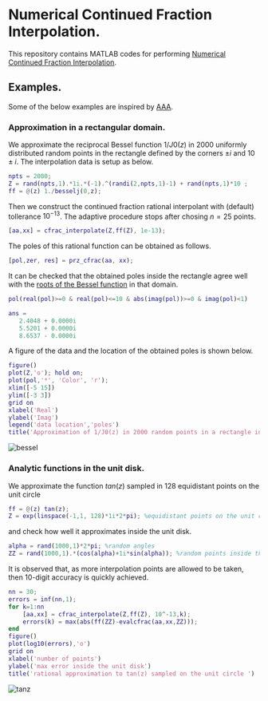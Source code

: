# Numerical Continued Fraction Interpolation.

This repository contains MATLAB codes for performing [Numerical Continued Fraction Interpolation](https://doi.org/10.48550/arXiv.2109.10529).

## Examples.
Some of the below examples are inspired by [AAA](https://doi.org/10.1137/16M1106122).

### Approximation in a rectangular domain.
We approximate the reciprocal Bessel function $1/J0(z)$ in $2000$ uniformly distributed random points in the rectangle defined by the corners $±i$ and $10±i$.
 The interpolation data is setup as below. 
```matlab
npts = 2000;
Z = rand(npts,1).*1i.*(-1).^(randi(2,npts,1)-1) + rand(npts,1)*10 ;
ff = @(z) 1./besselj(0,z);
```
Then we construct the continued fraction rational interpolant with (default) tollerance $10^{-13}$. The adaptive procedure stops after chosing $n=25$ points.

```matlab
[aa,xx] = cfrac_interpolate(Z,ff(Z), 1e-13);
```
The poles of this rational function can be obtained as follows.
```matlab
[pol,zer, res] = prz_cfrac(aa, xx);
```
It can be checked that the obtained poles inside the rectangle agree well with the [roots of the Bessel function](https://mathworld.wolfram.com/BesselFunctionZeros.html) in that domain.
```matlab
pol(real(pol)>=0 & real(pol)<=10 & abs(imag(pol))>=0 & imag(pol)<1)
```
```matlab
ans =
   2.4048 + 0.0000i
   5.5201 + 0.0000i
   8.6537 - 0.0000i
```
A figure of the data and the location of the obtained poles is shown below.
```matlab
figure()
plot(Z,'o'); hold on;
plot(pol,'*', 'Color', 'r');
xlim([-5 15])
ylim([-3 3])
grid on
xlabel('Real')
ylabel('Imag')
legend('data location','poles')
title('Approximation of 1/J0(z) in 2000 random points in a rectangle in the complex plane')
```
![bessel](https://github.com/oscelis/numerical_continued_fraction_interpolation/assets/7952417/d0cc58af-923e-49e6-b8cf-e664cb64effb)

### Analytic functions in the unit disk.
We approximate the function $tan(z)$ sampled in 128 equidistant points on the unit circle 
```matlab
ff = @(z) tan(z);
Z = exp(linspace(-1,1, 128)*1i*2*pi); %equidistant points on the unit circle
```
and check how well it approximates inside the unit disk.
```matlab
alpha = rand(1000,1)*2*pi; %random angles
ZZ = rand(1000,1).*(cos(alpha)+1i*sin(alpha)); %random points inside the unit disk
```
It is observed that, as more interpolation points are allowed to be taken, then 10-digit accuracy is quickly achieved.  
```matlab
nn = 30;
errors = inf(nn,1);
for k=1:nn
    [aa,xx] = cfrac_interpolate(Z,ff(Z), 10^-13,k);
    errors(k) = max(abs(ff(ZZ)-evalcfrac(aa,xx,ZZ)));
end
figure()
plot(log10(errors),'o')
grid on
xlabel('number of points')
ylabel('max error inside the unit disk')
title('rational approximation to tan(z) sampled on the unit circle ')
```
![tanz](https://github.com/oscelis/numerical_continued_fraction_interpolation/assets/7952417/4b0cc71c-c320-4b9e-930c-1631ba3238c4)


